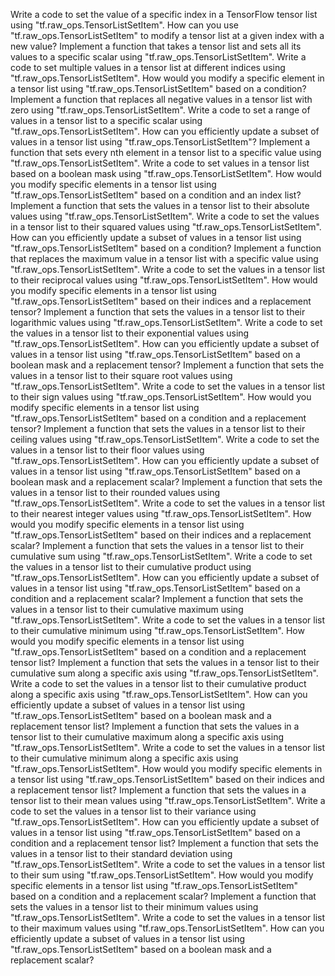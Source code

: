 Write a code to set the value of a specific index in a TensorFlow tensor list using "tf.raw_ops.TensorListSetItem".
How can you use "tf.raw_ops.TensorListSetItem" to modify a tensor list at a given index with a new value?
Implement a function that takes a tensor list and sets all its values to a specific scalar using "tf.raw_ops.TensorListSetItem".
Write a code to set multiple values in a tensor list at different indices using "tf.raw_ops.TensorListSetItem".
How would you modify a specific element in a tensor list using "tf.raw_ops.TensorListSetItem" based on a condition?
Implement a function that replaces all negative values in a tensor list with zero using "tf.raw_ops.TensorListSetItem".
Write a code to set a range of values in a tensor list to a specific scalar using "tf.raw_ops.TensorListSetItem".
How can you efficiently update a subset of values in a tensor list using "tf.raw_ops.TensorListSetItem"?
Implement a function that sets every nth element in a tensor list to a specific value using "tf.raw_ops.TensorListSetItem".
Write a code to set values in a tensor list based on a boolean mask using "tf.raw_ops.TensorListSetItem".
How would you modify specific elements in a tensor list using "tf.raw_ops.TensorListSetItem" based on a condition and an index list?
Implement a function that sets the values in a tensor list to their absolute values using "tf.raw_ops.TensorListSetItem".
Write a code to set the values in a tensor list to their squared values using "tf.raw_ops.TensorListSetItem".
How can you efficiently update a subset of values in a tensor list using "tf.raw_ops.TensorListSetItem" based on a condition?
Implement a function that replaces the maximum value in a tensor list with a specific value using "tf.raw_ops.TensorListSetItem".
Write a code to set the values in a tensor list to their reciprocal values using "tf.raw_ops.TensorListSetItem".
How would you modify specific elements in a tensor list using "tf.raw_ops.TensorListSetItem" based on their indices and a replacement tensor?
Implement a function that sets the values in a tensor list to their logarithmic values using "tf.raw_ops.TensorListSetItem".
Write a code to set the values in a tensor list to their exponential values using "tf.raw_ops.TensorListSetItem".
How can you efficiently update a subset of values in a tensor list using "tf.raw_ops.TensorListSetItem" based on a boolean mask and a replacement tensor?
Implement a function that sets the values in a tensor list to their square root values using "tf.raw_ops.TensorListSetItem".
Write a code to set the values in a tensor list to their sign values using "tf.raw_ops.TensorListSetItem".
How would you modify specific elements in a tensor list using "tf.raw_ops.TensorListSetItem" based on a condition and a replacement tensor?
Implement a function that sets the values in a tensor list to their ceiling values using "tf.raw_ops.TensorListSetItem".
Write a code to set the values in a tensor list to their floor values using "tf.raw_ops.TensorListSetItem".
How can you efficiently update a subset of values in a tensor list using "tf.raw_ops.TensorListSetItem" based on a boolean mask and a replacement scalar?
Implement a function that sets the values in a tensor list to their rounded values using "tf.raw_ops.TensorListSetItem".
Write a code to set the values in a tensor list to their nearest integer values using "tf.raw_ops.TensorListSetItem".
How would you modify specific elements in a tensor list using "tf.raw_ops.TensorListSetItem" based on their indices and a replacement scalar?
Implement a function that sets the values in a tensor list to their cumulative sum using "tf.raw_ops.TensorListSetItem".
Write a code to set the values in a tensor list to their cumulative product using "tf.raw_ops.TensorListSetItem".
How can you efficiently update a subset of values in a tensor list using "tf.raw_ops.TensorListSetItem" based on a condition and a replacement scalar?
Implement a function that sets the values in a tensor list to their cumulative maximum using "tf.raw_ops.TensorListSetItem".
Write a code to set the values in a tensor list to their cumulative minimum using "tf.raw_ops.TensorListSetItem".
How would you modify specific elements in a tensor list using "tf.raw_ops.TensorListSetItem" based on a condition and a replacement tensor list?
Implement a function that sets the values in a tensor list to their cumulative sum along a specific axis using "tf.raw_ops.TensorListSetItem".
Write a code to set the values in a tensor list to their cumulative product along a specific axis using "tf.raw_ops.TensorListSetItem".
How can you efficiently update a subset of values in a tensor list using "tf.raw_ops.TensorListSetItem" based on a boolean mask and a replacement tensor list?
Implement a function that sets the values in a tensor list to their cumulative maximum along a specific axis using "tf.raw_ops.TensorListSetItem".
Write a code to set the values in a tensor list to their cumulative minimum along a specific axis using "tf.raw_ops.TensorListSetItem".
How would you modify specific elements in a tensor list using "tf.raw_ops.TensorListSetItem" based on their indices and a replacement tensor list?
Implement a function that sets the values in a tensor list to their mean values using "tf.raw_ops.TensorListSetItem".
Write a code to set the values in a tensor list to their variance using "tf.raw_ops.TensorListSetItem".
How can you efficiently update a subset of values in a tensor list using "tf.raw_ops.TensorListSetItem" based on a condition and a replacement tensor list?
Implement a function that sets the values in a tensor list to their standard deviation using "tf.raw_ops.TensorListSetItem".
Write a code to set the values in a tensor list to their sum using "tf.raw_ops.TensorListSetItem".
How would you modify specific elements in a tensor list using "tf.raw_ops.TensorListSetItem" based on a condition and a replacement scalar?
Implement a function that sets the values in a tensor list to their minimum values using "tf.raw_ops.TensorListSetItem".
Write a code to set the values in a tensor list to their maximum values using "tf.raw_ops.TensorListSetItem".
How can you efficiently update a subset of values in a tensor list using "tf.raw_ops.TensorListSetItem" based on a boolean mask and a replacement scalar?